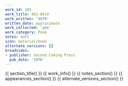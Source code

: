 ```yaml
---
work_id: 181
work_title: 462-0614
work_written: '1976'
written_date: approximate
work_collected: 'yes'
work_category: Poem
notes: null
icon: material/book
alternate_versions: []
broadsides:
- publisher: Second Coming Press
  pub_date: '1976'
---
```


{{ section_title() }}
{{ work_info() }}
{{ notes_section() }}
{{ appearances_section() }}
{{ alternate_versions_section() }}